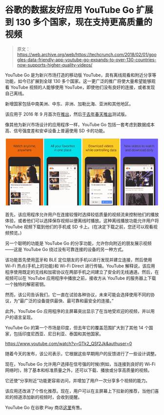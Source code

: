 # 谷歌的数据友好应用 YouTube Go 扩展到 130 多个国家，现在支持更高质量的视频

> 原文：<https://web.archive.org/web/https://techcrunch.com/2018/02/01/googles-data-friendly-app-youtube-go-expands-to-over-130-countries-now-supports-higher-quality-videos/>

YouTube Go 是为新兴市场打造的移动版 YouTube，具有离线观看和附近分享等功能，如今已扩展到全球 130 多个国家。这一更广泛的推广将使大量希望能够观看 YouTube 视频的人能够使用 YouTube，即使他们没有良好的连接，或者发现自己离线。

新增国家包括中南美洲、中东、非洲、加勒比海、亚洲和其他地区。

该应用于 2016 年 9 月首次在[推出](https://web.archive.org/web/20230315095321/https://techcrunch.com/2016/09/27/google-youtube-go-app/)，然后[于去年春天推出](https://web.archive.org/web/20230315095321/https://youtube.googleblog.com/2017/04/youtube-go-beta-launches-in-india.html)测试版。

像其他为新兴市场设计的应用程序一样，YouTube Go 包括一套考虑到数据成本高、信号强度差和安卓设备上普遍使用 SD 卡的功能。

![](img/6b2b18058e578df1615851dfa9393be7.png)

首先，该应用程序允许用户在连接较慢时选择较低质量的视频流来控制他们的播放体验，或者他们可以选择保存视频以便离线时播放。这种离线播放功能允许用户将 YouTube 视频下载到他们的手机或 SD 卡上。(在决定下载之前，您还可以观看视频预览。)

另一个聪明的功能是 YouTube Go 的分享功能，允许你向附近的朋友展示视频——这是 YouTube Go 绕过没有可靠连接的设备的另一种方式。

该功能首先使用蓝牙和 BLE 定位朋友的手机以进行发现并建立连接，然后使用 Wi-Fi 热点(手机上的功能)和 Wi-Fi Direct 进行传输。YouTube 解释说，该应用程序使用既定的无线和加密协议在两部手机之间建立了安全的无线通道。然后，在视频可以在 YouTube 应用程序中播放之前，接收方从 YouTube 的服务器上下载一个独特的解密密钥。

然而，该公司告诉我们，它一直在试验各种协议，未来可能会选择使用不同的协议，为“最广泛的设备提供最快、最可靠和最安全的连接。”

此外，YouTube Go 应用程序的主屏幕突出显示了在当地受欢迎的视频，并以用户的语言呈现。

YouTube Go 的第一个市场是印度，但去年它的覆盖范围扩大到了其他 14 个国家，包括印度尼西亚、尼日利亚、泰国和其他国家。

https://www.youtube.com/watch?v=GTk2_QSf2Jk&authuser=0

随着今天的发布，该公司表示，它根据这些早期用户的反馈进行了一些设计调整。

现在，YouTube Go 允许用户选择在信号强的时候(例如，当连接到良好的 Wi-Fi 网络时)，除了基本和标准质量之外，还可以下载、播放或分享高质量的视频。

它还使“分享附近”功能更容易访问，并增加了用户一次分享多个视频的能力。

该应用还改进了个性化推荐。现在，用户可以在主屏幕上下拉新的推荐，当他们喜欢的频道添加新的视频时，会收到提醒。

YouTube Go 在谷歌 Play 商店[这里](https://web.archive.org/web/20230315095321/https://play.google.com/store/apps/details?id=com.google.android.apps.youtube.mango&hl=en)有售。
